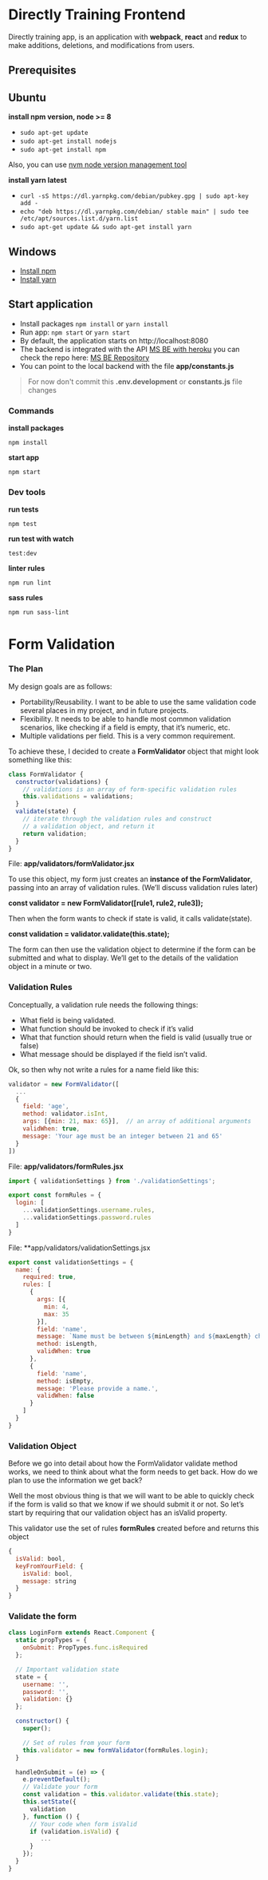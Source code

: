 # Directly Training Frontend

Directly training app, is an application with **webpack**, **react** and **redux** to make additions, deletions, and modifications from users.

## Prerequisites

## Ubuntu

**install npm version, node >= 8**
  * `sudo apt-get update`
  * `sudo apt-get install nodejs`
  * `sudo apt-get install npm`

Also, you can use [nvm node version management tool](https://github.com/creationix/nvm)

**install yarn latest**
  * `curl -sS https://dl.yarnpkg.com/debian/pubkey.gpg | sudo apt-key add -`
  * `echo "deb https://dl.yarnpkg.com/debian/ stable main" | sudo tee /etc/apt/sources.list.d/yarn.list`
  * `sudo apt-get update && sudo apt-get install yarn`

## Windows

  * [Install npm](http://blog.teamtreehouse.com/install-node-js-npm-windows)
  * [Install yarn](https://yarnpkg.com/lang/en/docs/install/#windows-stable)

## Start application
  - Install packages `npm install` or `yarn install`
  - Run app: `npm start` or `yarn start`
  - By default, the application starts on http://localhost:8080
  - The backend is integrated with the API [MS BE with heroku](https://ms-labs-be.herokuapp.com) you can check the repo here: [MS BE Repository](https://github.com/MS-React/backend)
  - You can point to the local backend with the file **app/constants.js**

  >For now don't commit this **.env.development** or **constants.js** file changes

### Commands

**install packages**
```ssh
npm install
```
**start app**
```ssh
npm start
```
### Dev tools

**run tests**
```ssh
npm test
```

**run test with watch**
```ssh
test:dev
```

**linter rules**
```ssh
npm run lint
```
**sass rules**
```ssh
npm run sass-lint
```

# Form Validation

### The Plan
My design goals are as follows:

- Portability/Reusability. I want to be able to use the same validation code several places in my project, and in future projects.
- Flexibility. It needs to be able to handle most common validation scenarios, like checking if a field is empty, that it’s numeric, etc.
- Multiple validations per field. This is a very common requirement.

To achieve these, I decided to create a **FormValidator** object that might look something like this:

```javascript
class FormValidator {
  constructor(validations) {
    // validations is an array of form-specific validation rules
    this.validations = validations;
  }
  validate(state) {
    // iterate through the validation rules and construct
    // a validation object, and return it
    return validation;
  }
}
```

File: **app/validators/formValidator.jsx**

To use this object, my form just creates an **instance of the FormValidator**, passing into an array of validation rules. (We’ll discuss validation rules later)

**const validator = new FormValidator([rule1, rule2, rule3]);**

Then when the form wants to check if state is valid, it calls validate(state).

**const validation = validator.validate(this.state);**

The form can then use the validation object to determine if the form can be submitted and what to display. We’ll get to the details of the validation object in a minute or two.


### Validation Rules

Conceptually, a validation rule needs the following things:

- What field is being validated.
- What function should be invoked to check if it’s valid
- What that function should return when the field is valid (usually true or false)
- What message should be displayed if the field isn’t valid.

Ok, so then why not write a rules for a name field like this:
```javascript
validator = new FormValidator([
  ...
  {
    field: 'age',
    method: validator.isInt,
    args: [{min: 21, max: 65}],  // an array of additional arguments
    validWhen: true,
    message: 'Your age must be an integer between 21 and 65'
  }
])
```

File: **app/validators/formRules.jsx**

```javascript
import { validationSettings } from './validationSettings';

export const formRules = {
  login: [
    ...validationSettings.username.rules,
    ...validationSettings.password.rules
  ]
}
```

File: **app/validators/validationSettings.jsx

```javascript
export const validationSettings = {
  name: {
    required: true,
    rules: [
      {
        args: [{
          min: 4,
          max: 35
        }],
        field: 'name',
        message: `Name must be between ${minLength} and ${maxLength} characters.`,
        method: isLength,
        validWhen: true
      },
      {
        field: 'name',
        method: isEmpty,
        message: 'Please provide a name.',
        validWhen: false
      }
    ]
  }
}
```

### Validation Object
Before we go into detail about how the FormValidator validate method works, we need to think about what the form needs to get back. How do we plan to use the information we get back?

Well the most obvious thing is that we will want to be able to quickly check if the form is valid so that we know if we should submit it or not. So let’s start by requiring that our validation object has an isValid property.

This validator use the set of rules **formRules** created before and returns this object
```javascript
{
  isValid: bool,
  keyFromYourField: {
    isValid: bool,
    message: string
  }
}
```

### Validate the form
```javascript
class LoginForm extends React.Component {
  static propTypes = {
    onSubmit: PropTypes.func.isRequired
  };

  // Important validation state
  state = {
    username: '',
    password: '',
    validation: {}
  };

  constructor() {
    super();

    // Set of rules from your form
    this.validator = new formValidator(formRules.login);
  }

  handleOnSubmit = (e) => {
    e.preventDefault();
    // Validate your form
    const validation = this.validator.validate(this.state);
    this.setState({
      validation
    }, function () {
      // Your code when form isValid
      if (validation.isValid) {
         ...
      }
    });
  }
}
```
